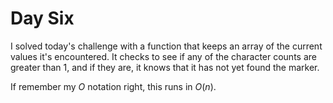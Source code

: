 # Day Six

I solved today's challenge with a function that keeps an array of the current values it's encountered. It checks to see if any of the character counts are greater than 1, and if they are, it knows that it has not yet found the marker.

If remember my $O$ notation right, this runs in $O(n)$.
